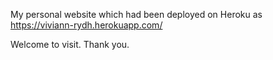 My personal website which had been deployed on Heroku as https://viviann-rydh.herokuapp.com/

Welcome to visit. Thank you.
